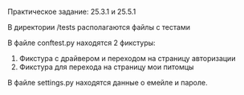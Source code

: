 Практическое задание: 25.3.1 и 25.5.1

В директории /tests располагаются файлы с тестами

В файле conftest.py находятся 2 фикстуры:
1. Фикстура с драйвером и переходом на страницу авторизации
2. Фикстура для перехода на страницу мои питомцы

В файле settings.py находятся данные о емейле и пароле.



